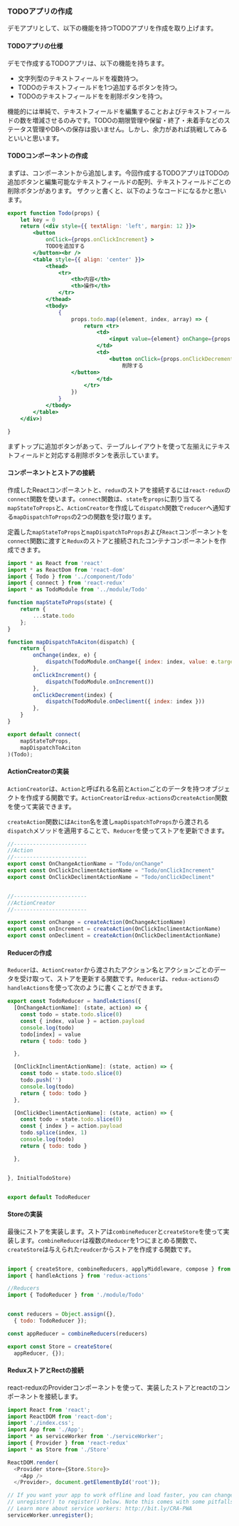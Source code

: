 ### TODOアプリの作成
デモアプリとして、以下の機能を持つTODOアプリを作成を取り上げます。

#### TODOアプリの仕様
デモで作成するTODOアプリは、以下の機能を持ちます。

- 文字列型のテキストフィールドを複数持つ。
- TODOのテキストフィールドを1つ追加するボタンを持つ。
- TODOのテキストフィールドをを削除ボタンを持つ。

機能的には単純で、テキストフィールドを編集することおよびテキストフィールドの数を増減させるのみです。TODOの期限管理や保留・終了・未着手などのステータス管理やDBへの保存は扱いません。しかし、余力があれば挑戦してみるといいと思います。

#### TODOコンポーネントの作成
まずは、コンポーネントから追加します。今回作成するTODOアプリはTODOの追加ボタンと編集可能なテキストフィールドの配列、テキストフィールドごとの削除ボタンがあります。
ザクッと書くと、以下のようなコードになるかと思います。

```jsx
export function Todo(props) {
    let key = 0
    return (<div style={{ textAlign: 'left', margin: 12 }}>
        <button
            onClick={props.onClickIncrement} >
            TODOを追加する
        </button><br />
        <table style={{ align: 'center' }}>
            <thead>
                <tr>
                    <th>内容</th>
                    <th>操作</th>
                </tr>
            </thead>
            <tbody>
                {
                    props.todo.map((element, index, array) => {
                        return <tr>
                            <td>
                                <input value={element} onChange={props.onChange.bind(this, index)} key={key++} />
                            </td>
                            <td>
                                <button onClick={props.onClickDecrement.bind(this, index)} key={key++} >
                                    削除する
                    </button>
                            </td>
                        </tr>
                    })
                }
            </tbody>
        </table>
    </div>)

}
```

まずトップに追加ボタンがあって、テーブルレイアウトを使って左揃えにテキストフィールドと対応する削除ボタンを表示しています。

#### コンポーネントとストアの接続
作成したReactコンポーネントと、`redux`のストアを接続するには`react-redux`の`connect`関数を使います。`connect`関数は、`state`を`props`に割り当てる`mapStateToProps`と、`ActionCreator`を作成して`dispatch`関数で`reducer`へ通知する`mapDispatchToProps`の2つの関数を受け取ります。

定義した`mapStateToProps`と`mapDispatchToProps`および`React`コンポーネントを`connect`関数に渡すと`Redux`のストアと接続されたコンテナコンポーネントを作成できます。

```js
import * as React from 'react'
import * as ReactDom from 'react-dom'
import { Todo } from '../component/Todo'
import { connect } from 'react-redux'
import * as TodoModule from '../module/Todo'

function mapStateToProps(state) {
    return {
        ...state.todo
    };
}

function mapDispatchToAciton(dispatch) {
    return {
        onChange(index, e) {
            dispatch(TodoModule.onChange({ index: index, value: e.target.value }))
        },
        onClickIncrement() {
            dispatch(TodoModule.onIncrement())
        },
        onClickDecrement(index) {
            dispatch(TodoModule.onDecliment({ index: index }))
        },
    }
}

export default connect(
    mapStateToProps,
    mapDispatchToAciton
)(Todo);
```

#### ActionCreatorの実装
`ActionCreator`は、`Action`と呼ばれる名前と`Action`ごとのデータを持つオブジェクトを作成する関数です。`ActionCreator`は`redux-actions`の`createAction`関数を使って実装できます。

`createAction`関数には`Aciton`名を渡し`mapDispatchToProps`から渡される`dispatch`メソッドを適用することで、`Reducer`を使ってストアを更新できます。

```js
//-----------------------
//Action
//-----------------------
export const OnChangeActionName = "Todo/onChange"
export const OnClickInclimentActionName = "Todo/onClickIncrement"
export const OnClickDeclimentActionName = "Todo/onClickDecliment"


//-----------------------
//ActionCreator
//-----------------------

export const onChange = createAction(OnChangeActionName)
export const onIncrement = createAction(OnClickInclimentActionName)
export const onDecliment = createAction(OnClickDeclimentActionName)
```



#### Reducerの作成
`Reducer`は、`ActionCreator`から渡されたアクション名とアクションごとのデータを受け取って、ストアを更新する関数です。`Reducer`は、`redux-actions`の`handleActions`を使って次のように書くことができます。

```js
export const TodoReducer = handleActions({
  [OnChangeActionName]: (state, action) => {
    const todo = state.todo.slice(0)
    const { index, value } = action.payload
    console.log(todo)
    todo[index] = value
    return { todo: todo }

  },

  [OnClickInclimentActionName]: (state, action) => {
    const todo = state.todo.slice(0)
    todo.push('')
    console.log(todo)
    return { todo: todo }
  },

  [OnClickDeclimentActionName]: (state, action) => {
    const todo = state.todo.slice(0)
    const { index } = action.payload
    todo.splice(index, 1)
    console.log(todo)
    return { todo: todo }

  },


}, InitialTodoStore)


export default TodoReducer
```

#### Storeの実装
最後にストアを実装します。ストアは`combineReducer`と`createStore`を使って実装します。`combineReducer`は複数の`Reducer`を1つにまとめる関数で、`createStore`は与えられた`reudcer`からストアを作成する関数です。

```js

import { createStore, combineReducers, applyMiddleware, compose } from 'redux';
import { handleActions } from 'redux-actions'

//Reducers
import { TodoReducer } from './module/Todo'


const reducers = Object.assign({},
  { todo: TodoReducer });

const appReducer = combineReducers(reducers)

export const Store = createStore(
  appReducer, {});
```

#### ReduxストアとRectの接続
react-reduxのProviderコンポーネントを使って、実装したストアとreactのコンポーネントを接続します。

```js
import React from 'react';
import ReactDOM from 'react-dom';
import './index.css';
import App from './App';
import * as serviceWorker from './serviceWorker';
import { Provider } from 'react-redux'
import * as Store from './Store'

ReactDOM.render(
  <Provider store={Store.Store}>
    <App />
  </Provider>, document.getElementById('root'));

// If you want your app to work offline and load faster, you can change
// unregister() to register() below. Note this comes with some pitfalls.
// Learn more about service workers: http://bit.ly/CRA-PWA
serviceWorker.unregister();

```